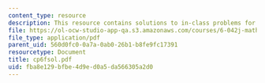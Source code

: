 ```yaml
---
content_type: resource
description: This resource contains solutions to in-class problems for week 6, friday.
file: https://ol-ocw-studio-app-qa.s3.amazonaws.com/courses/6-042j-mathematics-for-computer-science-fall-2005/fba8e129bfbe4d9ed0a5da566305a2d0_cp6fsol.pdf
file_type: application/pdf
parent_uid: 560d0fc0-0a7a-0ab0-26b1-b8fe9fc17391
resourcetype: Document
title: cp6fsol.pdf
uid: fba8e129-bfbe-4d9e-d0a5-da566305a2d0
---
```

